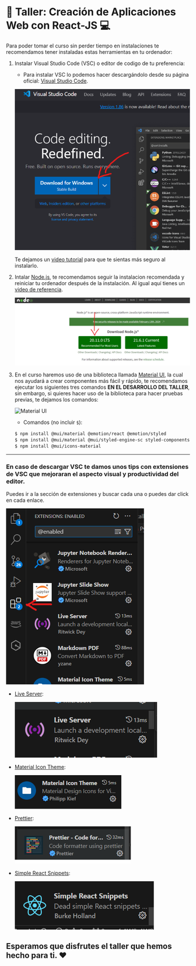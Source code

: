 # 🚀 Taller: Creación de Aplicaciones Web con React-JS 💻

Para poder tomar el curso sin perder tiempo en instalaciones te recomendamos tener instaladas estas herramientas en tu ordenador:

1. Instalar Visual Studio Code (VSC) o editor de codigo de tu preferencia:

    - Para instalar VSC lo podemos hacer descargándolo desde su página oficial: [Visual Studio Code](https://code.visualstudio.com/).
    
    ![Visual Studio Code](./images/VSCDescarga.png)
    
    Te dejamos un [video tutorial](https://www.youtube.com/watch?v=X_Z7d04x9-E) para que te sientas más seguro al instalarlo.

2. Intalar [Node.js](https://nodejs.org/en), te recomendamos seguir la instalacion recomendada y reiniciar tu ordenador después de la instalación. Al igual aquí tienes un [video de referencia](https://www.youtube.com/watch?v=dsvCofDdTVA).

    ![NodeJS](./images/nodeJS.png)

3. En el curso haremos uso de una biblioteca llamada [Material UI](https://mui.com/), la cual nos ayudará a crear componentes más fácil y rápido, te recomendamos ejecutar los siguientes tres comandos **EN EL DESARROLLO DEL TALLER**, sin embargo, si quieres hacer uso de la biblioteca para hacer pruebas previas, te dejamos los comandos:

    ![Material UI](https://madewithreact.com/content/images/2018/11/Screen-Shot-2018-11-04-at-16.34.26.png)

    - Comandos (no incluir `$`):

    ```sh
    $ npm install @mui/material @emotion/react @emotion/styled
    $ npm install @mui/material @mui/styled-engine-sc styled-components
    $ npm install @mui/icons-material  
    ```

---
### En caso de descargar VSC te damos unos tips con extensiones de VSC que mejoraran el aspecto visual y productividad del editor.

Puedes ir a la sección de extensiones y buscar cada una o puedes dar click en cada enlace.

![Extensiones](./images/extensiones.png)

- [Live Server](https://marketplace.visualstudio.com/items?itemName=ritwickdey.LiveServer):

    ![Live Server](./images/liveServer.png)

- [Material Icon Theme](https://marketplace.visualstudio.com/items?itemName=PKief.material-icon-theme):

    ![Material Icon Theme](./images/MaterialIcon.png)

- [Prettier](https://marketplace.visualstudio.com/items?itemName=esbenp.prettier-vscode):

    ![Prettier](./images/Prettier.png)

- [Simple React Snippets](https://marketplace.visualstudio.com/items?itemName=burkeholland.simple-react-snippets):

    ![Simple React Snippets](./images/SimpleSnnipet.png)

## Esperamos que disfrutes el taller que hemos hecho para ti. ❤️